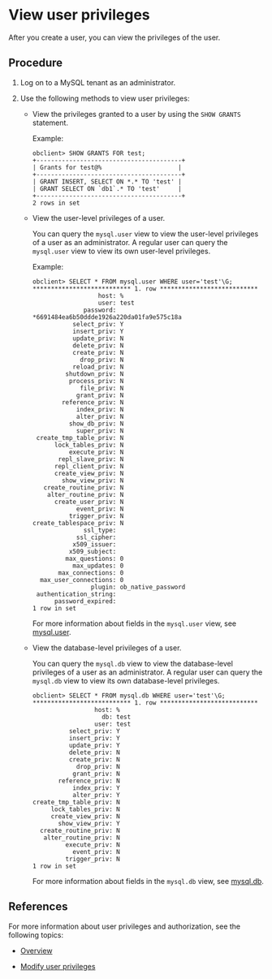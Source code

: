 # View user privileges

After you create a user, you can view the privileges of the user.

## Procedure

1. Log on to a MySQL tenant as an administrator.

2. Use the following methods to view user privileges:

   * View the privileges granted to a user by using the `SHOW GRANTS` statement.

      Example:

      ```shell
      obclient> SHOW GRANTS FOR test;
      +----------------------------------------+
      | Grants for test@%                     |
      +----------------------------------------+
      | GRANT INSERT, SELECT ON *.* TO 'test' |
      | GRANT SELECT ON `db1`.* TO 'test'     |
      +----------------------------------------+
      2 rows in set
      ```

   * View the user-level privileges of a user.

      You can query the `mysql.user` view to view the user-level privileges of a user as an administrator. A regular user can query the `mysql.user` view to view its own user-level privileges.

      Example:

      ```shell
      obclient> SELECT * FROM mysql.user WHERE user='test'\G;
      *************************** 1. row ***************************
                        host: %
                        user: test
                    password: *6691484ea6b50ddde1926a220da01fa9e575c18a
                 select_priv: Y
                 insert_priv: Y
                 update_priv: N
                 delete_priv: N
                 create_priv: N
                   drop_priv: N
                 reload_priv: N
               shutdown_priv: N
                process_priv: N
                   file_priv: N
                  grant_priv: N
              reference_priv: N
                  index_priv: N
                  alter_priv: N
                show_db_priv: N
                  super_priv: N
       create_tmp_table_priv: N
            lock_tables_priv: N
                execute_priv: N
             repl_slave_priv: N
            repl_client_priv: N
            create_view_priv: N
              show_view_priv: N
         create_routine_priv: N
          alter_routine_priv: N
            create_user_priv: N
                  event_priv: N
                trigger_priv: N
      create_tablespace_priv: N
                    ssl_type:
                  ssl_cipher:
                 x509_issuer:
                x509_subject:
               max_questions: 0
                 max_updates: 0
             max_connections: 0
        max_user_connections: 0
                      plugin: ob_native_password
       authentication_string:
            password_expired:
      1 row in set
      ```

      For more information about fields in the `mysql.user` view, see [mysql.user](../../../../../7.reference/5.system-reference/4.system-overview-of-mysql-mode/2.dictionary-view-of-mysql-mode/40.mysql-user-of-mysql-mode.md).

   * View the database-level privileges of a user.

      You can query the `mysql.db` view to view the database-level privileges of a user as an administrator. A regular user can query the `mysql.db` view to view its own database-level privileges.

      ```shell
      obclient> SELECT * FROM mysql.db WHERE user='test'\G;
      *************************** 1. row ***************************
                       host: %
                         db: test
                       user: test
                select_priv: Y
                insert_priv: Y
                update_priv: Y
                delete_priv: N
                create_priv: N
                  drop_priv: N
                 grant_priv: N
             reference_priv: N
                 index_priv: Y
                 alter_priv: Y
      create_tmp_table_priv: N
           lock_tables_priv: N
           create_view_priv: N
             show_view_priv: Y
        create_routine_priv: N
         alter_routine_priv: N
               execute_priv: N
                 event_priv: N
               trigger_priv: N
      1 row in set
      ```

      For more information about fields in the `mysql.db` view, see [mysql.db](../../../../../7.reference/5.system-reference/4.system-overview-of-mysql-mode/2.dictionary-view-of-mysql-mode/30.mysql-db-of-mysql-mode.md).

## References

For more information about user privileges and authorization, see the following topics:

* [Overview](../../../../../7.reference/2.administrator-guide/2.basic-database-management/4.manage-tenants/9.manage-users-and-permissions/1.users-and-permissions/1.users-and-their-permissions.md)

* [Modify user privileges](../2.permission-of-mysql-mode/5.modify-user-permissions-of-mysql-mode.md)
